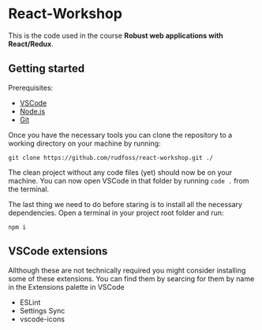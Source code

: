 # React-Workshop
This is the code used in the course **Robust web applications with React/Redux**.

## Getting started
Prerequisites:

- [VSCode](https://code.visualstudio.com/)
- [Node.js](https://nodejs.org/en/)
- [Git](https://git-scm.com/downloads)

Once you have the necessary tools you can clone the repository to a working directory on your machine by running:

```
git clone https://github.com/rudfoss/react-workshop.git ./
```

The clean project without any code files (yet) should now be on your machine. You can now open VSCode in that folder by running `code .` from the terminal.

The last thing we need to do before staring is to install all the necessary dependencies. Open a terminal in your project root folder and run:
```
npm i
``` 

## VSCode extensions
Allthough these are not technically required you might consider installing some of these extensions. You can find them by searcing for them by name in the Extensions palette in VSCode

- ESLint
- Settings Sync
- vscode-icons
